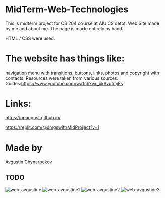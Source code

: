 # MidTerm-Web-Technologies
This is midterm project for CS 204 course at AIU CS detpt.
Web Site made by me and about me. 
The page is made entirely by hand. 

HTML / CSS were used. 

# The website has things like:
navigation menu with transitions,
buttons, links, photos and copyright with contacts.
Resources were taken from various sources.
Guides:https://www.youtube.com/watch?v=_xkSvufmjEs


# Links:

https://npaugust.github.io/

https://replit.com/@dmgswift/MidProject?v=1


# Made by 
Avgustin Chynarbekov

 
## TODO
![web-avgustine](https://user-images.githubusercontent.com/72886935/141477366-390db4c9-168b-4f0c-9e77-d7eb6bb77b7b.png)
![web-avgustine1](https://user-images.githubusercontent.com/72886935/141476643-738d2915-b105-4671-a427-b170670e7d40.png)
![web-avgustine2](https://user-images.githubusercontent.com/72886935/141477212-c76df491-3d0b-49a1-a99d-5a15f4fd3c27.png)
![web-avgustine3](https://user-images.githubusercontent.com/72886935/141477105-40f00517-38ce-4543-9f7f-727f9222bd99.png)

